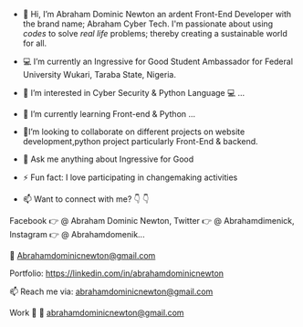 - 👋 Hi, I’m Abraham Dominic Newton an ardent Front-End Developer with the brand name; Abraham Cyber Tech. I'm passionate about using *codes* to solve *real life* problems; thereby creating a sustainable world for all.

- 💻 I’m currently an Ingressive for Good Student Ambassador for Federal University Wukari, Taraba State, Nigeria.

- 👀 I’m interested in Cyber Security & Python Language 💻 ...

- 🌱 I’m currently learning Front-end & Python ...

- 💞️I’m looking to collaborate on different projects on website development,python project particularly Front-End & backend.

- 💬 Ask me anything about Ingressive for Good

- ⚡ Fun fact: I love participating in changemaking activities 

- 📫 Want to connect with me?  👇  👇 

Facebook 👉  @ Abraham Dominic Newton, Twitter 👉  @ Abrahamdimenick, Instagram 👉  @ Abrahamdomenik...

📧 Abrahamdominicnewton@gmail.com

Portfolio: https://linkedin.com/in/abrahamdominicnewton


📫 Reach me via: abrahamdominicnewton@gmail.com

Work 💼
📧 abrahamdominicnewton@gmail.com


 

<!---
abrahamdominic/abrahamdominic is a ✨ special ✨ repository because its `README.md` (this file) appears on your GitHub profile.
You can click the Preview link to take a look at your changes.
--->
